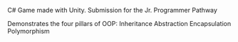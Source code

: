 C# Game made with Unity.
Submission for the Jr. Programmer Pathway

Demonstrates the four pillars of OOP:
Inheritance
Abstraction
Encapsulation
Polymorphism

